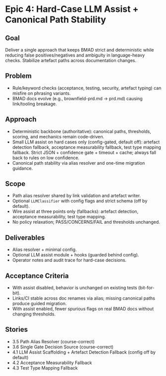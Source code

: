 # Epic 4: Hard-Case LLM Assist + Canonical Path Stability

## Goal
Deliver a single approach that keeps BMAD strict and deterministic while reducing false positives/negatives and ambiguity in language-heavy checks. Stabilize artefact paths across documentation changes.

## Problem
- Rule/keyword checks (acceptance, testing, security, artefact typing) can misfire on phrasing variants.
- BMAD docs evolve (e.g., brownfield-prd.md → prd.md) causing link/tooling breakage.

## Approach
- Deterministic backbone (authoritative): canonical paths, thresholds, scoring, and mechanics remain code-driven.
- Small LLM assist on hard cases only (config-gated, default off): artefact detection fallback, acceptance measurability fallback, test type mapping fallback. Strict JSON + confidence gate + timeout + cache; always fall back to rules on low confidence.
- Canonical path stability via alias resolver and one-time migration guidance.

## Scope
- Path alias resolver shared by link validation and artefact writer.
- Optional `LLMClassifier` with config flags and strict schema (off by default).
- Wire assist at three points only (fallbacks): artefact detection, acceptance measurability, test type mapping.
- No policy relaxation; PASS/CONCERNS/FAIL and thresholds unchanged.

## Deliverables
- Alias resolver + minimal config.
- Optional LLM assist module + hooks (guarded behind config).
- Operator notes and audit trace for hard-case decisions.

## Acceptance Criteria
- With assist disabled, behavior is unchanged on existing tests (bit-for-bit).
- Links/CI stable across doc renames via alias; missing canonical paths produce guided migration.
- With assist enabled, fewer spurious flags on real BMAD docs without changing thresholds.

## Stories
- 3.5 Path Alias Resolver (course-correct)
- 3.6 Single Gate Decision Source (course-correct)
- 4.1 LLM Assist Scaffolding + Artefact Detection Fallback (config off by default)
- 4.2 Acceptance Measurability Fallback
- 4.3 Test Type Mapping Fallback

